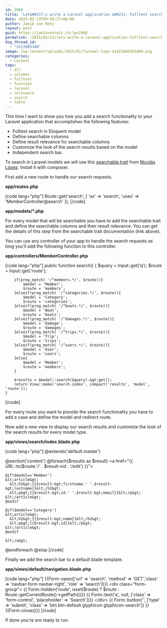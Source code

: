 ```yaml
---
id: 2966
title: 'Let&#8217;s write a Laravel application &#8211; Fulltext search'
date: 2015-02-13T09:59:27+00:00
author: Janik von Rotz
layout: post
guid: https://janikvonrotz.ch/?p=2966
permalink: /2015/02/13/lets-write-a-laravel-application-fulltext-search/
dsq_thread_id:
  - "3511905348"
image: /wp-content/uploads/2015/01/laravel-logo-e1422466263489.png
categories:
  - Laravel
tags:
  - all
  - columns
  - fulltext
  - function
  - laravel
  - relevance
  - search
  - table
---
```

This time I want to show you how you add a search functionality to your Laravel application that accomplishes the following features:

* Fulltext search in Eloquent model
* Define searchable columns
* Define result relevance for searchable columns
* Customize the look of the search results based on the model
* Independent search bar.

<!--more-->
To search in Laravel models we will use this [searchable trait](https://github.com/nicolaslopezj/searchable) from [Nicolás López](https://github.com/nicolaslopezj). Install it with composer.

First add a new route to handle our search requests.

**app/routes.php**

[code lang="php"]
Route::get('search', [
    'as' =&gt; 'search', 'uses' =&gt; 'MemberController@search'
]);
[/code]

**app/models/*.php**

For every model that will be searchable you have to add the searchable trait and define the searchable columns and their result relevance. You can get the details of this step from the searchable trait documentation (link above).

You can use any controller of your app to handle the search requests as long you'll add the following function to this controller.

**app/controllers/MemberController.php**

[code lang="php"]
	public function search()
	{
		$query = Input::get('q');
		$route = Input::get('route');

		if(preg_match( '/^members.*/', $route)){
			$model = 'Member';
			$route = 'members';
		}elseif(preg_match( '/^categories.*/', $route)){
			$model = 'Category';
			$route = 'categories';
		}elseif(preg_match( '/^boats.*/', $route)){
			$model = 'Boat';
			$route = 'boats';
		}elseif(preg_match( '/^damages.*/', $route)){
			$model = 'Damage';
			$route = 'damages';
		}elseif(preg_match( '/^trips.*/', $route)){
			$model = 'Trip';
			$route = 'trips';
		}elseif(preg_match( '/^users.*/', $route)){
			$model = 'User';
			$route = 'users';
		}else{
			$model = 'Member';
			$route = 'members';
		}

		$results = $model::search($query)-&gt;get();
		return View::make('search.index', compact('results', 'model', 'route'));
	}
[/code]

For every route you want to provide the search functionality you have to add a case and define the model and redirect route.

Now add a new view to display our search results and customize the look of the search results for every model type.

**app/views/search/index.blade.php**

[code lang="php"]
@extends('default.master')

@section('content')
  @foreach($results as $result)
    &lt;a href=&quot;{{ URL::to($route.'/' . $result-&gt;id . '/edit') }}&quot;&gt;

    @if($model=='Member')
    &lt;article&gt;
      &lt;h2&gt;{{$result-&gt;firstname.' '.$result-&gt;lastname}}&lt;/h2&gt;
      &lt;p&gt;{{$result-&gt;id.' '.$result-&gt;email}}&lt;/p&gt;
    &lt;/article&gt;
    @endif

    @if($model=='Category')
    &lt;article&gt;
      &lt;h2&gt;{{$result-&gt;name}}&lt;/h2&gt;
      &lt;p&gt;{{$result-&gt;id}}&lt;/p&gt;
    &lt;/article&gt;
    @endif

    &lt;/a&gt;
  @endforeach
@stop
[/code]

Finally we add the search bar to a default blade template.

**app/views/default/navigation.blade.php**

[code lang="php"]
  {{Form::open(['url' =&gt; 'search', 'method' =&gt; 'GET','class' =&gt; 'navbar-form navbar-right', 'role' =&gt; 'search'])}}
      &lt;div class=&quot;form-group&quot;&gt;
        {{ Form::hidden('route', isset($route) ? $route : Route::getCurrentRoute()-&gt;getPath())}}
        {{ Form::text('q', null, ['class' =&gt; 'form-control', 'placeholder' =&gt; 'Search'])}}
      &lt;/div&gt;
      {{ Form::button('', ['type' =&gt; 'submit', 'class' =&gt; 'btn btn-default glyphicon glyphicon-search']) }}
    {{Form::close()}}
[/code]

If done you're are ready to run.